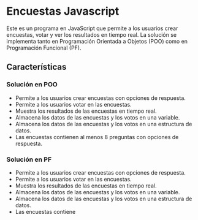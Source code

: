 # Encuestas Javascript

Este es un programa en JavaScript que permite a los usuarios crear encuestas, votar y ver los resultados en tiempo real. La solución se implementa tanto en Programación Orientada a Objetos (POO) como en Programación Funcional (PF).

## Características

### Solución en POO

- Permite a los usuarios crear encuestas con opciones de respuesta.
- Permite a los usuarios votar en las encuestas.
- Muestra los resultados de las encuestas en tiempo real.
- Almacena los datos de las encuestas y los votos en una variable.
- Almacena los datos de las encuestas y los votos en una estructura de datos.
- Las encuestas contienen al menos 8 preguntas con opciones de respuesta.

### Solución en PF

- Permite a los usuarios crear encuestas con opciones de respuesta.
- Permite a los usuarios votar en las encuestas.
- Muestra los resultados de las encuestas en tiempo real.
- Almacena los datos de las encuestas y los votos en una variable.
- Almacena los datos de las encuestas y los votos en una estructura de datos.
- Las encuestas contiene
